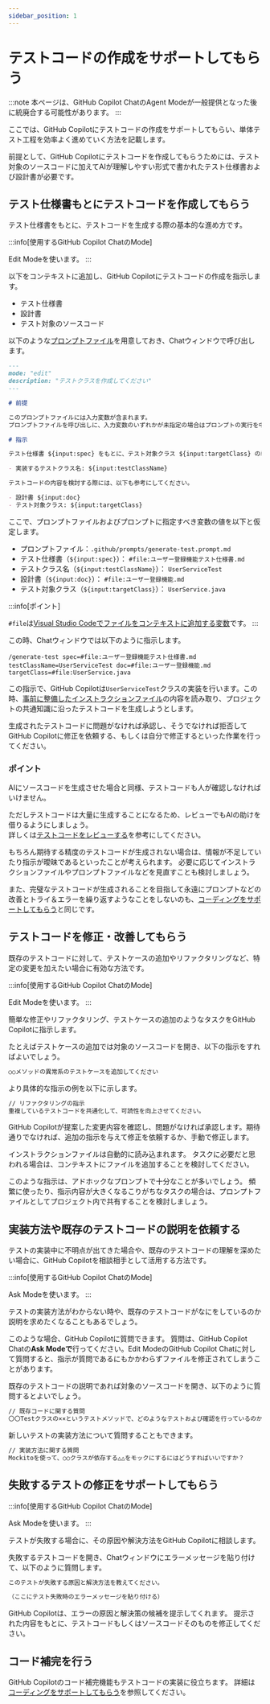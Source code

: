 ```yaml
---
sidebar_position: 1
---
```


# テストコードの作成をサポートしてもらう

:::note
本ページは、GitHub Copilot ChatのAgent Modeが一般提供となった後に統廃合する可能性があります。
:::

ここでは、GitHub Copilotにテストコードの作成をサポートしてもらい、単体テスト工程を効率よく進めていく方法を記載します。

前提として、GitHub Copilotにテストコードを作成してもらうためには、テスト対象のソースコードに加えてAIが理解しやすい形式で書かれたテスト仕様書および設計書が必要です。

## テスト仕様書もとにテストコードを作成してもらう

テスト仕様書をもとに、テストコードを生成する際の基本的な進め方です。

<!-- textlint-disable ja-technical-writing/ja-no-mixed-period -->
<!-- textlint-disable jtf-style/4.3.2.大かっこ［］ -->
:::info[使用するGitHub Copilot ChatのMode]
<!-- textlint-enable jtf-style/4.3.2.大かっこ［］ -->
<!-- textlint-enable ja-technical-writing/ja-no-mixed-period -->
Edit Modeを使います。
:::

以下をコンテキストに追加し、GitHub Copilotにテストコードの作成を指示します。

- テスト仕様書
- 設計書
- テスト対象のソースコード

以下のような[プロンプトファイル](../../ai-on-boarding/shared-instructions-prompts)を用意しておき、Chatウィンドウで呼び出します。

```markdown
---
mode: "edit"
description: "テストクラスを作成してください"
---

# 前提

このプロンプトファイルには入力変数が含まれます。
プロンプトファイルを呼び出しに、入力変数のいずれかが未指定の場合はプロンプトの実行を中止し、ユーザーに入力変数の指定を指示してください。

# 指示

テスト仕様書 ${input:spec} をもとに、テスト対象クラス ${input:targetClass} の単体テストクラスを作成してください。

- 実装するテストクラス名: ${input:testClassName}

テストコードの内容を検討する際には、以下も参考にしてください。

- 設計書 ${input:doc}
- テスト対象クラス: ${input:targetClass}
```

ここで、プロンプトファイルおよびプロンプトに指定すべき変数の値を以下と仮定します。

- プロンプトファイル：`.github/prompts/generate-test.prompt.md`
- テスト仕様書（`${input:spec}`）： `#file:ユーザー登録機能テスト仕様書.md`
- テストクラス名（`${input:testClassName}`）： `UserServiceTest`
- 設計書（`${input:doc}`）： `#file:ユーザー登録機能.md`
- テスト対象クラス（`${input:targetClass}`）： `UserService.java`

<!-- textlint-disable ja-technical-writing/ja-no-mixed-period -->
<!-- textlint-disable jtf-style/4.3.2.大かっこ［］ -->
:::info[ポイント]
<!-- textlint-enable jtf-style/4.3.2.大かっこ［］ -->
<!-- textlint-enable ja-technical-writing/ja-no-mixed-period -->
`#file`は[Visual Studio Codeでファイルをコンテキストに追加する変数](https://code.visualstudio.com/docs/copilot/reference/copilot-vscode-features)です。
:::

この時、Chatウィンドウでは以下のように指示します。

```shell
/generate-test spec=#file:ユーザー登録機能テスト仕様書.md testClassName=UserServiceTest doc=#file:ユーザー登録機能.md targetClass=#file:UserService.java
```

この指示で、GitHub Copilotは`UserServiceTest`クラスの実装を行います。この時、[事前に整備したインストラクションファイル](../../ai-on-boarding/files-to-be-maintained)の内容を読み取り、プロジェクトの共通知識に沿ったテストコードを生成しようとします。

生成されたテストコードに問題がなければ承認し、そうでなければ拒否してGitHub Copilotに修正を依頼する、もしくは自分で修正するといった作業を行ってください。

### ポイント

AIにソースコードを生成させた場合と同様、テストコードも人が確認しなければいけません。

ただしテストコードは大量に生成することになるため、レビューでもAIの助けを借りるようにしましょう。  
詳しくは[テストコードをレビューする](../test-code-review)を参考にしてください。

もちろん期待する精度のテストコードが生成されない場合は、情報が不足していたり指示が曖昧であるといったことが考えられます。
必要に応じてインストラクションファイルやプロンプトファイルなどを見直すことも検討しましょう。

また、完璧なテストコードが生成されることを目指して永遠にプロンプトなどの改善とトライ＆エラーを繰り返すようなことをしないのも、[コーディングをサポートしてもらう](../../programming/coding)と同じです。

## テストコードを修正・改善してもらう

既存のテストコードに対して、テストケースの追加やリファクタリングなど、特定の変更を加えたい場合に有効な方法です。

<!-- textlint-disable ja-technical-writing/ja-no-mixed-period -->
<!-- textlint-disable jtf-style/4.3.2.大かっこ［］ -->
:::info[使用するGitHub Copilot ChatのMode]
<!-- textlint-enable jtf-style/4.3.2.大かっこ［］ -->
<!-- textlint-enable ja-technical-writing/ja-no-mixed-period -->
Edit Modeを使います。
:::

簡単な修正やリファクタリング、テストケースの追加のようなタスクをGitHub Copilotに指示します。

たとえばテストケースの追加では対象のソースコードを開き、以下の指示をすればよいでしょう。

```markdown
○○メソッドの異常系のテストケースを追加してください
```

より具体的な指示の例を以下に示します。

```markdown
// リファクタリングの指示
重複しているテストコードを共通化して、可読性を向上させてください。
```

GitHub Copilotが提案した変更内容を確認し、問題がなければ承認します。期待通りでなければ、追加の指示を与えて修正を依頼するか、手動で修正します。

インストラクションファイルは自動的に読み込まれます。
タスクに必要だと思われる場合は、コンテキストにファイルを追加することを検討してください。

このような指示は、アドホックなプロンプトで十分なことが多いでしょう。
頻繁に使ったり、指示内容が大きくなるこりがちなタスクの場合は、プロンプトファイルとしてプロジェクト内で共有することを検討しましょう。

## 実装方法や既存のテストコードの説明を依頼する

テストの実装中に不明点が出てきた場合や、既存のテストコードの理解を深めたい場合に、GitHub Copilotを相談相手として活用する方法です。

<!-- textlint-disable ja-technical-writing/ja-no-mixed-period -->
<!-- textlint-disable jtf-style/4.3.2.大かっこ［］ -->
:::info[使用するGitHub Copilot ChatのMode]
<!-- textlint-enable jtf-style/4.3.2.大かっこ［］ -->
<!-- textlint-enable ja-technical-writing/ja-no-mixed-period -->
Ask Modeを使います。
:::

テストの実装方法がわからない時や、既存のテストコードがなにをしているのか説明を求めたくなることもあるでしょう。

このような場合、GitHub Copilotに質問できます。
質問は、GitHub Copilot Chatの**Ask Modeで**行ってください。Edit ModeのGitHub Copilot Chatに対して質問すると、指示が質問であるにもかかわらずファイルを修正されてしまうことがあります。

既存のテストコードの説明であれば対象のソースコードを開き、以下のように質問するとよいでしょう。

```markdown
// 既存コードに関する質問
〇〇Testクラスの××というテストメソッドで、どのようなテストおよび確認を行っているのか説明してください
```

新しいテストの実装方法について質問することもできます。

```markdown
// 実装方法に関する質問
Mockitoを使って、○○クラスが依存する△△をモックにするにはどうすればいいですか？
```

## 失敗するテストの修正をサポートしてもらう

<!-- textlint-disable ja-technical-writing/ja-no-mixed-period -->
<!-- textlint-disable jtf-style/4.3.2.大かっこ［］ -->
:::info[使用するGitHub Copilot ChatのMode]
<!-- textlint-enable jtf-style/4.3.2.大かっこ［］ -->
<!-- textlint-enable ja-technical-writing/ja-no-mixed-period -->
Ask Modeを使います。
:::

テストが失敗する場合に、その原因や解決方法をGitHub Copilotに相談します。

失敗するテストコードを開き、Chatウィンドウにエラーメッセージを貼り付けて、以下のように質問します。

```markdown
このテストが失敗する原因と解決方法を教えてください。

（ここにテスト失敗時のエラーメッセージを貼り付ける）
```

GitHub Copilotは、エラーの原因と解決策の候補を提示してくれます。
提示された内容をもとに、テストコードもしくはソースコードそのものを修正してください。

## コード補完を行う

GitHub Copilotのコード補完機能もテストコードの実装に役立ちます。
詳細は[コーディングをサポートしてもらう](../../programming/coding)を参照してください。
